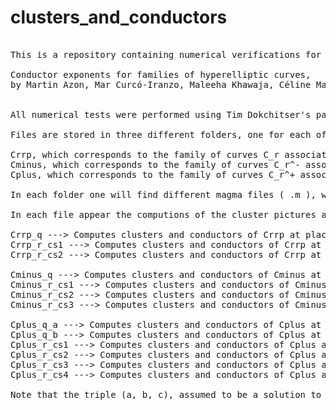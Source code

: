 # clusters_and_conductors
<pre>

This is a repository containing numerical verifications for the computations done in the preprint

Conductor exponents for families of hyperelliptic curves, 
by Martin Azon, Mar Curcó-Iranzo, Maleeha Khawaja, Céline Maistret and Diana Mocanu.

  
All numerical tests were performed using Tim Dokchitser's package "clusters.m". The authors acknowledge him for sharing it wiht us and allowing us to use it.

Files are stored in three different folders, one for each of the families of curves studied in the article:

Crrp, which corresponds to the family of curves C_r associated to the equation of signature (r, r, p),
Cminus, which corresponds to the family of curves C_r^- associated to the equation of signature (p, p, r),
Cplus, which corresponds to the family of curves C_r^+ associated to the equation of signature (p, p, r).

In each folder one will find different magma files ( .m ), with the corresponding output in text format ( .txt ).

In each file appear the computions of the cluster pictures and conductor exponents of the corresponding curve in a specific case. The different cases are listed below:

Crrp_q ---> Computes clusters and conductors of Crrp at places dividing ab, different from 2, r.
Crrp_r_cs1 ---> Computes clusters and conductors of Crrp at r when r does not divide ab.
Crrp_r_cs2 ---> Computes clusters and conductors of Crrp at r when r divides ab.

Cminus_q ---> Computes clusters and conductors of Cminus at places dividing a, different from 2, r.
Cminus_r_cs1 ---> Computes clusters and conductors of Cminus at r when r does not divide ab and the defining polynomial gminus is reducible.
Cminus_r_cs2 ---> Computes clusters and conductors of Cminus at r when r does not divide ab and the defining polynomial gminus is irreducible.
Cminus_r_cs3 ---> Computes clusters and conductors of Cminus at r when r divides ab.

Cplus_q_a ---> Computes clusters and conductors of Cplus at places dividing a, different from 2, r.
Cplus_q_b ---> Computes clusters and conductors of Cplus at places dividing b, different from 2, r.
Cplus_r_cs1 ---> Computes clusters and conductors of Cplus at r when r does not divide ab and the polynomial gminus is reducible.
Cplus_r_cs2 ---> Computes clusters and conductors of Cplus at r when r does not divide ab and the polynomial gminus is irreducible.
Cplus_r_cs3 ---> Computes clusters and conductors of Cplus at r when r divides a.
Cplus_r_cs4 ---> Computes clusters and conductors of Cplus at r when r divides b.

Note that the triple (a, b, c), assumed to be a solution to the diophantine equation, in general does not exists. That is why, we consider two integers among a, b, c and work only with the r-th or p-th power of the remaining one. For example, for the curve Crrp, we take a, b as input and consider only cp := a^r + b^r, which is an integer, but its p-th root is not. Similarly, when working with Cminus, we take a, c as input and consider only bp := c^r - a^p. 

</pre>

